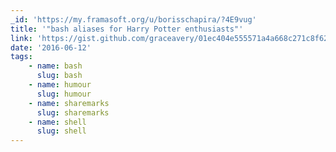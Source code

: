 ```yaml
---
_id: 'https://my.framasoft.org/u/borisschapira/?4E9vug'
title: '"bash aliases for Harry Potter enthusiasts"'
link: 'https://gist.github.com/graceavery/01ec404e555571a4a668c271c8f62e8b'
date: '2016-06-12'
tags:
    - name: bash
      slug: bash
    - name: humour
      slug: humour
    - name: sharemarks
      slug: sharemarks
    - name: shell
      slug: shell
---
```


<div class="markdown"><p></p></div>
